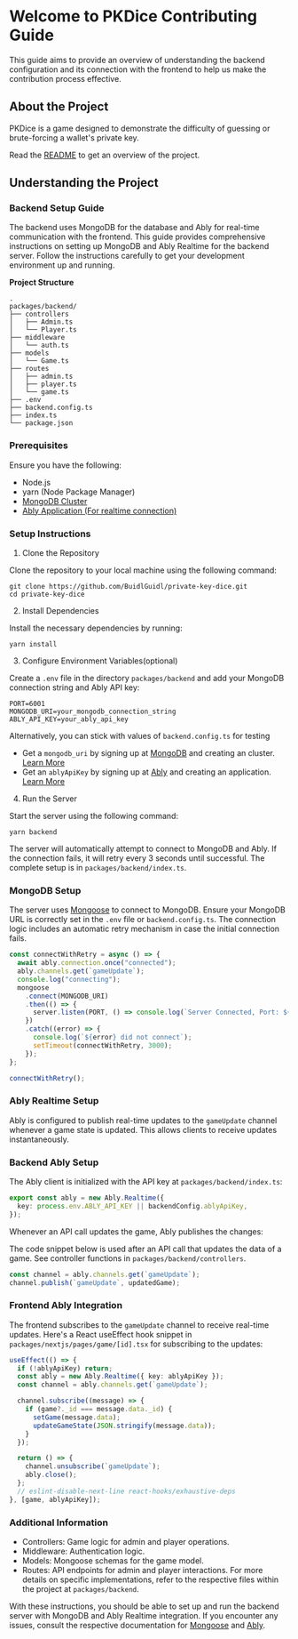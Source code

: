 # Welcome to PKDice Contributing Guide

This guide aims to provide an overview of understanding the backend configuration and its connection with the frontend to help us make the contribution process effective.

## About the Project

PKDice is a game designed to demonstrate the difficulty of guessing or brute-forcing a wallet's private key.

Read the [README](README.md) to get an overview of the project.

## Understanding the Project

### Backend Setup Guide

The backend uses MongoDB for the database and Ably for real-time communication with the frontend. This guide provides comprehensive instructions on setting up MongoDB and Ably Realtime for the backend server. Follow the instructions carefully to get your development environment up and running.

**Project Structure**

```plaintext
.
packages/backend/
├── controllers
│   ├── Admin.ts
│   └── Player.ts
├── middleware
│   └── auth.ts
├── models
│   └── Game.ts
├── routes
│   ├── admin.ts
│   ├── player.ts
│   └── game.ts
├── .env
├── backend.config.ts
├── index.ts
└── package.json
```

### Prerequisites

Ensure you have the following:

- Node.js
- yarn (Node Package Manager)
- [MongoDB Cluster](https://www.mongodb.com/)
- [Ably Application (For realtime connection)](https://ably.com/)

### Setup Instructions

1. Clone the Repository

Clone the repository to your local machine using the following command:

```
git clone https://github.com/BuidlGuidl/private-key-dice.git
cd private-key-dice
```

2. Install Dependencies

Install the necessary dependencies by running:

```
yarn install
```

3. Configure Environment Variables(optional)

Create a `.env` file in the directory `packages/backend` and add your MongoDB connection string and Ably API key:

```env
PORT=6001
MONGODB_URI=your_mongodb_connection_string
ABLY_API_KEY=your_ably_api_key
```

Alternatively, you can stick with values of `backend.config.ts` for testing

- Get a `mongodb_uri` by signing up at [MongoDB](https://www.mongodb.com/) and creating an cluster. [Learn More](https://www.mongodb.com/docs/drivers/node/v3.6/fundamentals/connection/connect/)
- Get an `ablyApiKey` by signing up at [Ably](https://ably.com/) and creating an application. [Learn More](https://ably.com/docs/connect)

4. Run the Server

Start the server using the following command:

```
yarn backend
```

The server will automatically attempt to connect to MongoDB and Ably. If the connection fails, it will retry every 3 seconds until successful.
The complete setup is in `packages/backend/index.ts`.

### MongoDB Setup

The server uses [Mongoose](https://mongoosejs.com/docs/) to connect to MongoDB. Ensure your MongoDB URL is correctly set in the `.env` file or `backend.config.ts`. The connection logic includes an automatic retry mechanism in case the initial connection fails.

```typescript
const connectWithRetry = async () => {
  await ably.connection.once("connected");
  ably.channels.get(`gameUpdate`);
  console.log("connecting");
  mongoose
    .connect(MONGODB_URI)
    .then(() => {
      server.listen(PORT, () => console.log(`Server Connected, Port: ${PORT}`));
    })
    .catch((error) => {
      console.log(`${error} did not connect`);
      setTimeout(connectWithRetry, 3000);
    });
};

connectWithRetry();
```

### Ably Realtime Setup

Ably is configured to publish real-time updates to the `gameUpdate` channel whenever a game state is updated. This allows clients to receive updates instantaneously.

### Backend Ably Setup

The Ably client is initialized with the API key at `packages/backend/index.ts`:

```typescript
export const ably = new Ably.Realtime({
  key: process.env.ABLY_API_KEY || backendConfig.ablyApiKey,
});
```

Whenever an API call updates the game, Ably publishes the changes:

The code snippet below is used after an API call that updates the data of a game. See controller functions in `packages/backend/controllers`.

```typescript
const channel = ably.channels.get(`gameUpdate`);
channel.publish(`gameUpdate`, updatedGame);
```

### Frontend Ably Integration

The frontend subscribes to the `gameUpdate` channel to receive real-time updates. Here's a React useEffect hook snippet in `packages/nextjs/pages/game/[id].tsx` for subscribing to the updates:

```typescript
useEffect(() => {
  if (!ablyApiKey) return;
  const ably = new Ably.Realtime({ key: ablyApiKey });
  const channel = ably.channels.get(`gameUpdate`);

  channel.subscribe((message) => {
    if (game?._id === message.data._id) {
      setGame(message.data);
      updateGameState(JSON.stringify(message.data));
    }
  });

  return () => {
    channel.unsubscribe(`gameUpdate`);
    ably.close();
  };
  // eslint-disable-next-line react-hooks/exhaustive-deps
}, [game, ablyApiKey]);
```

### Additional Information

- Controllers: Game logic for admin and player operations.
- Middleware: Authentication logic.
- Models: Mongoose schemas for the game model.
- Routes: API endpoints for admin and player interactions.
  For more details on specific implementations, refer to the respective files within the project at `packages/backend`.

With these instructions, you should be able to set up and run the backend server with MongoDB and Ably Realtime integration. If you encounter any issues, consult the respective documentation for [Mongoose](https://mongoosejs.com/docs/) and [Ably](https://ably.com/docs).
